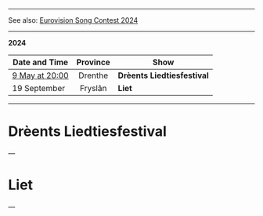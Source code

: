 [ ](https://pbs.twimg.com/media/F8E2hFPaYAAXpf9?format=jpg&name=large)

*****

See also: [Eurovision Song Contest 2024](https://github.com/teiraaa/esc_vod_links/blob/main/esc2024.md)

*****

**2024**

Date and Time | Province | Show
---|:---:|---
[9 May at 20:00](https://www.timeanddate.com/worldclock/fixedtime.html?iso=20240509T20&p1=1301) | Drenthe | **Drèents Liedtiesfestival**
19 September | Fryslân | **Liet**

*****

# Drèents Liedtiesfestival

—

# Liet

—
